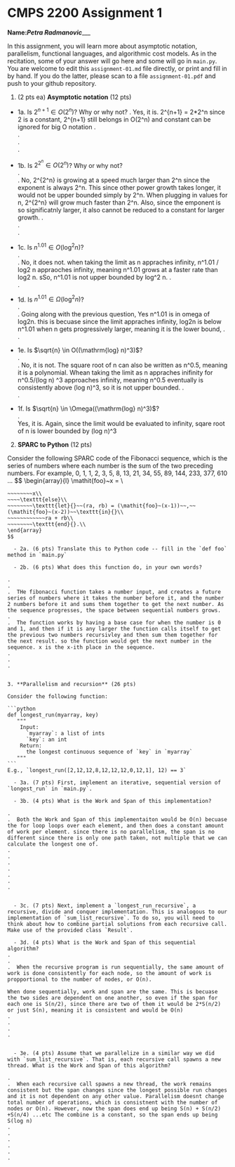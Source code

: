 

# CMPS 2200 Assignment 1

**Name:**___Petra Radmanovic______


In this assignment, you will learn more about asymptotic notation, parallelism, functional languages, and algorithmic cost models. As in the recitation, some of your answer will go here and some will go in `main.py`. You are welcome to edit this `assignment-01.md` file directly, or print and fill in by hand. If you do the latter, please scan to a file `assignment-01.pdf` and push to your github repository. 
  
  

1. (2 pts ea) **Asymptotic notation** (12 pts)

  - 1a. Is $2^{n+1} \in O(2^n)$? Why or why not? 
. Yes, it is. 
 2^{n+1} = 2*2^n
since 2 is a constant, 2^{n+1} still belongs in O(2^n) and constant can be ignored for big O notation
.  
.  
.  
. 
  - 1b. Is $2^{2^n} \in O(2^n)$? Why or why not?     
.  
.  No, 2^{2^n} is growing at a speed much larger than 2^n since the exponent is always 2^n. This since other power growth takes longer, it would not be upper bounded simply by 2^n. When plugging in values for n, 2^{2^n} will grow much faster than 2^n. Also, since the emponent is so significatnly larger, it also cannot be reduced to a constant for larger growth. 
.  
.  
.  
  - 1c. Is $n^{1.01} \in O(\mathrm{log}^2 n)$?    
.  
.  No, it does not.
when taking the limit as n appraches infinity, n^1.01 / log2 n appraoches infinity, meaning n^1.01 grows at a faster rate than log2 n. sSo, n^1.01 is not upper bounded by log^2 n.
.  
.  

  - 1d. Is $n^{1.01} \in \Omega(\mathrm{log}^2 n)$?  
.  
.  Going along with the previous question, Yes n^1.01 is in omega of log2n. this is becuase since the limit appraches infinity, log2n is below n^1.01 when n gets progressively larger, meaning it is the lower bound,
.  
.  
  - 1e. Is $\sqrt{n} \in O((\mathrm{log} n)^3)$?  
.  
.  No, it is not.
The square root of n can also be written as n^0.5, meaning it is a polynomial. Whean taking the limit as n appraches inifinity for n^0.5/(log n) ^3 approaches infinity, meaning n^0.5 eventually is consistently above (log n)^3, so it is not upper bounded. 
.  
.  
  - 1f. Is $\sqrt{n} \in \Omega((\mathrm{log} n)^3)$?  
.  
Yes, it is. Again, since the limit would be evaluated to infinity, sqare root of n is lower bounded by (log n)^3

2. **SPARC to Python** (12 pts)

Consider the following SPARC code of the Fibonacci sequence, which is the series of numbers where each number is the sum of the two preceding numbers. For example, 0, 1, 1, 2, 3, 5, 8, 13, 21, 34, 55, 89, 144, 233, 377, 610 ... 
$$
\begin{array}{l}
\mathit{foo}~x =   \\
~~~~\texttt{if}{}~~x \le 1~~\texttt{then}{}\\
~~~~~~~~x\\   
~~~~\texttt{else}\\
~~~~~~~~\texttt{let}{}~~(ra, rb) = (\mathit{foo}~(x-1))~~,~~(\mathit{foo}~(x-2))~~\texttt{in}{}\\  
~~~~~~~~~~~~ra + rb\\  
~~~~~~~~\texttt{end}{}.\\
\end{array}
$$ 

  - 2a. (6 pts) Translate this to Python code -- fill in the `def foo` method in `main.py`  

  - 2b. (6 pts) What does this function do, in your own words?  

.  
.  
.  THe fibonacci function takes a number input, and creates a future series of numbers where it takes the number before it, and the number 2 numbers before it and sums them together to get the next number. As the sequence progresses, the space between sequential numbers grows. 
.  
.  The function works by having a base case for when the number is 0 and 1, and then if it is any larger the function calls itself to get the previous two numbers recursivley and then sum them together for the next result. so the function would get the next number in the sequence. x is the x-ith place in the sequence. 
.  
. 
.  
  

3. **Parallelism and recursion** (26 pts)

Consider the following function:  

```python
def longest_run(myarray, key)
   """
    Input:
      `myarray`: a list of ints
      `key`: an int
    Return:
      the longest continuous sequence of `key` in `myarray`
   """
```
E.g., `longest_run([2,12,12,8,12,12,12,0,12,1], 12) == 3`  
 
  - 3a. (7 pts) First, implement an iterative, sequential version of `longest_run` in `main.py`.  

  - 3b. (4 pts) What is the Work and Span of this implementation?  

.  
.  Both the Work and Span of this implementaiton would be O(n) becuase the for loop loops over each element, and then does a constant amount of work per element. since there is no parallelism, the span is no different since there is only one path taken, not multiple that we can calculate the longest one of. 
.  
.  
.  
.  
.  
.  
.  


  - 3c. (7 pts) Next, implement a `longest_run_recursive`, a recursive, divide and conquer implementation. This is analogous to our implementation of `sum_list_recursive`. To do so, you will need to think about how to combine partial solutions from each recursive call. Make use of the provided class `Result`.   

  - 3d. (4 pts) What is the Work and Span of this sequential algorithm?  
.  
.  
.  When the recursive program is run sequentially, the same amount of work is done consistently for each node, so the amount of work is propportional to the number of nodes, or O(n). 

When done sequentially, work and span are the same. This is becuase the two sides are dependent on one another, so even if the span for each one is S(n/2), since there are two of them it would be 2*S(n/2) or just S(n), meaning it is consistent and would be O(n)
.  
.  
.  
.  


  - 3e. (4 pts) Assume that we parallelize in a similar way we did with `sum_list_recursive`. That is, each recursive call spawns a new thread. What is the Work and Span of this algorithm?  

.  
.  When each recursive call spawns a new thread, the work remains consistent but the span changes since the longest possible run changes and it is not dependent on any other value. Parallelism doesnt change total number of operations, which is consistnent with the number of nodes or O(n). However, now the span does end up being S(n) + S(n/2) +S(n/4) ...etc The combine is a constant, so the span ends up being S(log n)
.  
.  
.  
.  
.  
.  

